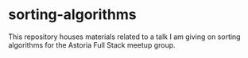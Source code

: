 # sorting-algorithms

This repository houses materials related to a talk I am giving on sorting algorithms for the Astoria Full Stack meetup group.
